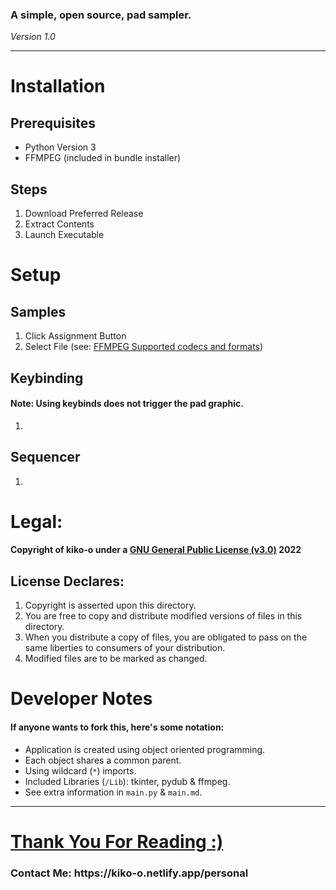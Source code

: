 <!--
  Open this in GitHub:

   Or view Local PDF:

-->
<h3>A simple, open source, pad sampler.</h3>
<p><em>Version 1.0</em></p>
<hr/>
<h1>Installation</h1>
<h2>Prerequisites</h2>
  <ul>
    <li>Python Version 3</li>
    <li>FFMPEG (included in bundle installer)</li>
  </ul>
<h2>Steps</h2>
  <ol>
    <li>Download Preferred Release</li>
    <li>Extract Contents</li>
    <li>Launch Executable</li>
  </ol>
<h1>Setup</h1>
  <h2>Samples</h2>
    <ol>
      <li>Click Assignment Button</li>
      <li>Select File (see: <a href="https://en.wikipedia.org/wiki/FFmpeg#Supported_codecs_and_formats" target="blank">FFMPEG Supported codecs and formats</a>)</li>
    </ol>
  <h2>Keybinding</h2>
    <h4>Note: Using keybinds does not trigger the pad graphic.</h4>
    <ol>
      <li></li>
    </ol>
  <h2>Sequencer</h2>
    <ol>
      <li></li>
    </ol>
<h1>Legal:</h1>
  <h4>Copyright of kiko-o under a <a href="https://www.gnu.org/licenses/gpl-3.0.en.html">GNU General Public License (v3.0)</a> 2022 </h4>
  <h2>License Declares:</h2>
    <ol>
      <li>Copyright is asserted upon this directory.</li>
      <li>You are free to copy and distribute modified versions of files in this directory.</li>
      <li>When you distribute a copy of files, you are obligated to pass on the same liberties to consumers of your distribution.</li>
      <li>Modified files are to be marked as changed.</li>
    </ol>
<h1>Developer Notes</h1>
  <h4>If anyone wants to fork this, here's some notation:</h4>
  <ul>
    <li>
      Application is created using object oriented programming.
    </li>
    <li>
      Each object shares a common parent.
    </li>
    <li>
      Using wildcard (<code>*</code>) imports.
    </li>
    <li>
      Included Libraries (<code>/Lib</code>): tkinter, pydub & ffmpeg. 
    </li>
    <li>
      See extra information in <code>main.py</code> & <code>main.md</code>.
    </li>
  </ul>
<hr/>
<p align=center>
<h1><a href="https://github.com/kikoooooooo/SamplerCH#a-simple-open-source-pad-sampler">Thank You For Reading :)</a></h1>
<h3>Contact Me: https://kiko-o.netlify.app/personal</h3>
</p>
